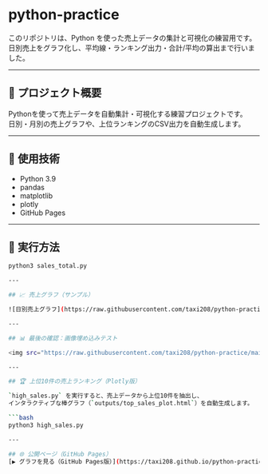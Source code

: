 # python-practice

このリポジトリは、Python を使った売上データの集計と可視化の練習用です。  
日別売上をグラフ化し、平均線・ランキング出力・合計/平均の算出まで行いました。

---

## 🧩 プロジェクト概要

Pythonを使って売上データを自動集計・可視化する練習プロジェクトです。  
日別・月別の売上グラフや、上位ランキングのCSV出力を自動生成します。

---

## 🧰 使用技術
- Python 3.9
- pandas
- matplotlib
- plotly
- GitHub Pages

---

## 🚀 実行方法

```bash
python3 sales_total.py

---

## 📈 売上グラフ（サンプル）

![日別売上グラフ](https://raw.githubusercontent.com/taxi208/python-practice/main/outputs/sales_chart.png)

---

## 📊 最後の確認：画像埋め込みテスト

<img src="https://raw.githubusercontent.com/taxi208/python-practice/main/outputs/sales_chart.png" width="600">

---

## 🏆 上位10件の売上ランキング（Plotly版）

`high_sales.py` を実行すると、売上データから上位10件を抽出し、
インタラクティブな棒グラフ（`outputs/top_sales_plot.html`）を自動生成します。

```bash
python3 high_sales.py

---

## 🌐 公開ページ（GitHub Pages）
[▶ グラフを見る（GitHub Pages版）](https://taxi208.github.io/python-practice/)




